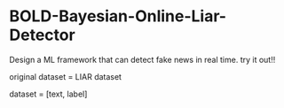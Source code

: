 # BOLD-Bayesian-Online-Liar-Detector
Design a ML framework that can detect fake news in real time. try it out!!

original dataset = LIAR dataset

dataset = [text, label]
